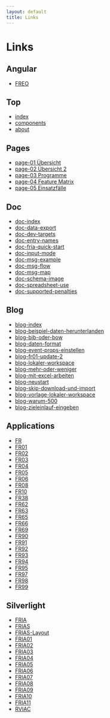 ```yaml
---
layout: default
title: Links
---
```


# Links

## Angular
- [FREO](angular/FREO.html)

## Top
- [index](index.html)
- [components](components.html)
- [about](about.html)

## Pages
<ul>
<li><a href="./pages/page-01.html">page-01 Übersicht</a></li>
<li><a href="./pages/page-02.html">page-02 Übersicht 2</a></li>
<li><a href="./pages/page-03.html">page-03 Programme</a></li>
<li><a href="./pages/page-04.html">page-04 Feature Matrix</a></li>
<li><a href="./pages/page-05.html">page-05 Einsatzfälle</a></li>
</ul>

## Doc
<ul>
<li><a href="./doc/doc-index.html">doc-index</a></li>
<li><a href="./doc/doc-data-export.html">doc-data-export</a></li>
<li><a href="./doc/doc-devtargets.html">doc-dev-targets</a></li>
<li><a href="./doc/doc-entry-names.html">doc-entry-names</a></li>
<li><a href="./doc/doc-fria-quick-start.html">doc-fria-quick-start</a></li>
<li><a href="./doc/doc-input-mode.html">doc-input-mode</a></li>
<li><a href="./doc/doc-msg-example.html">doc-msg-example</a></li>
<li><a href="./doc/doc-msg-flow.html">doc-msg-flow</a></li>
<li><a href="./doc/doc-msg-map.html">doc-msg-map</a></li>
<li><a href="./doc/doc-schema-image.html">doc-schema-image</a></li>
<li><a href="./doc/doc-spreadsheet-use.html">doc-spreadsheet-use</a></li>
<li><a href="./doc/doc-supported-penalties.html">doc-supported-penalties</a></li>
</ul>

## Blog
<ul>
<li><a href="./blog/blog-index.html">blog-index</a></li>
<li><a href="./blog/beispiel-daten-herunterladen.html">blog-beispiel-daten-herunterlanden</a></li>
<li><a href="./blog/bib-oder-bow.html">blog-bib-oder-bow</a></li>
<li><a href="./blog/daten-format.html">blog-daten-format</a></li>
<li><a href="./blog/event-props-einstellen.html">blog-event-props-einstellen</a></li>
<li><a href="./blog/fr01-update-2.html">blog-fr01-update-2</a></li>
<li><a href="./blog/lokaler-workspace.html">blog-lokaler-workspace</a></li>
<li><a href="./blog/mehr-oder-weniger.html">blog-mehr-oder-weniger</a></li>
<li><a href="./blog/mit-excel-arbeiten.html">blog-mit-excel-arbeiten</a></li>
<li><a href="./blog/neustart.html">blog-neustart</a></li>
<li><a href="./blog/skip-download-und-import.html">blog-skip-download-und-import</a></li>
<li><a href="./blog/vorlage-lokaler-workspace.html">blog-vorlage-lokaler-workspace</a></li>
<li><a href="./blog/warum-500.html">blog-warum-500</a></li>
<li><a href="./blog/zieleinlauf-eingeben.html">blog-zieleinlauf-eingeben</a></li>
</ul>

## Applications
<ul>
<li><a href="./applications/FR.html">FR</a></li>
<li><a href="./applications/FR01.html">FR01</a></li>
<li><a href="./applications/FR02.html">FR02</a></li>
<li><a href="./applications/FR03.html">FR03</a></li>
<li><a href="./applications/FR04.html">FR04</a></li>
<li><a href="./applications/FR05.html">FR05</a></li>
<li><a href="./applications/FR06.html">FR06</a></li>
<li><a href="./applications/FR08.html">FR08</a></li>
<li><a href="./applications/FR10.html">FR10</a></li>
<li><a href="./applications/FR38.html">FR38</a></li>
<li><a href="./applications/FR62.html">FR62</a></li>
<li><a href="./applications/FR63.html">FR63</a></li>
<li><a href="./applications/FR65.html">FR65</a></li>
<li><a href="./applications/FR66.html">FR66</a></li>
<li><a href="./applications/FR69.html">FR69</a></li>
<li><a href="./applications/FR90.html">FR90</a></li>
<li><a href="./applications/FR91.html">FR91</a></li>
<li><a href="./applications/FR92.html">FR92</a></li>
<li><a href="./applications/FR93.html">FR93</a></li>
<li><a href="./applications/FR94.html">FR94</a></li>
<li><a href="./applications/FR95.html">FR95</a></li>
<li><a href="./applications/FR97.html">FR97</a></li>
<li><a href="./applications/FR98.html">FR98</a></li>
<li><a href="./applications/FR99.html">FR99</a></li>
</ul>

## Silverlight
<ul>
<li><a href="./silverlight/FRIA.html">FRIA</a></li>
<li><a href="./silverlight/FRIAS.html">FRIAS</a></li>
<li><a href="./silverlight/FRIAS-Layout.html">FRIAS-Layout</a></li>
<li><a href="./silverlight/FRIA01.html">FRIA01</a></li>
<li><a href="./silverlight/FRIA02.html">FRIA02</a></li>
<li><a href="./silverlight/FRIA03.html">FRIA03</a></li>
<li><a href="./silverlight/FRIA04.html">FRIA04</a></li>
<li><a href="./silverlight/FRIA05.html">FRIA05</a></li>
<li><a href="./silverlight/FRIA06.html">FRIA06</a></li>
<li><a href="./silverlight/FRIA07.html">FRIA07</a></li>
<li><a href="./silverlight/FRIA08.html">FRIA08</a></li>
<li><a href="./silverlight/FRIA09.html">FRIA09</a></li>
<li><a href="./silverlight/FRIA10.html">FRIA10</a></li>
<li><a href="./silverlight/FRIA11.html">FRIA11</a></li>
<li><a href="./silverlight/RVIAC.html">RVIAC</a></li>
</ul>
